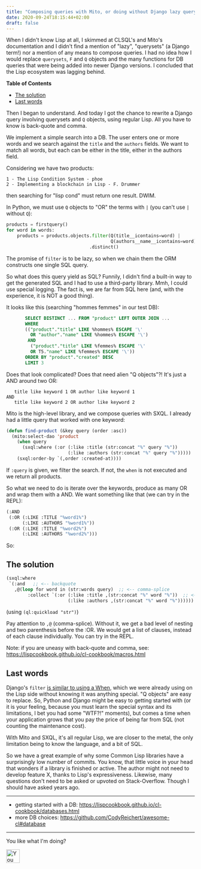 ```yaml
---
title: "Composing queries with Mito, or doing without Django lazy querysets and Q objects"
date: 2020-09-24T18:15:44+02:00
draft: false
---
```


When I didn't know Lisp at all, I skimmed at CLSQL's and Mito's
documentation and I didn't find a mention of "lazy", "querysets" (a
Django term!) nor a mention of any means to compose queries. I had no
idea how I would replace `querysets`, `F` and `Q` objects and the many
functions for DB queries that were being added into newer Django
versions. I concluded that the Lisp ecosystem was lagging behind.

<!-- markdown-toc start - Don't edit this section. Run M-x markdown-toc-refresh-toc -->
**Table of Contents**

- [The solution](#the-solution)
- [Last words](#last-words)

<!-- markdown-toc end -->


Then I began to understand. And today I got the chance to rewrite a
Django query involving querysets and `Q` objects, using regular
Lisp. All you have to know is back-quote and comma.

We implement a simple search into a DB. The user enters one or more
words and we search against the `title` and the `authors` fields. We
want to match all words, but each can be either in the title, either
in the authors field.

Considering we have two products:

```ascii
1 - The Lisp Condition System - phoe
2 - Implementing a blockchain in Lisp - F. Drummer
```

then searching for "lisp cond" must return one result. DWIM.

In Python, we must use `Q` objects to "OR" the terms with `|` (you can't use `|` without `Q`):

```python
products = firstquery()
for word in words:
    products = products.objects.filter(Q(title__icontains=word) |
                                       Q(authors__name__icontains=word))\
                               .distinct()
```

The promise of `filter` is to be lazy, so when we chain them the ORM
 constructs one single SQL query.

So what does this query yield as SQL? Funnily, I didn't find a
built-in way to get the generated SQL and I had to use a third-party
library. Mmh, I could use special logging. The fact is, we are far
from SQL here (and, with the experience, it is NOT a good thing).

It looks like this (searching "hommes femmes" in our test DB):

```sql
       SELECT DISTINCT ... FROM "product" LEFT OUTER JOIN ...
       WHERE
       (("product"."title" LIKE %hommes% ESCAPE '\'
         OR "author"."name" LIKE %hommes% ESCAPE '\')
        AND
         ("product"."title" LIKE %femmes% ESCAPE '\'
         OR T5."name" LIKE %femmes% ESCAPE '\'))
       ORDER BY "product"."created" DESC
       LIMIT 3
```

Does that look complicated? Does that need alien "Q objects"?! It's just a AND around two OR:

```ascii
   title like keyword 1 OR author like keyword 1
AND
   title like keyword 2 OR author like keyword 2
```

Mito is the high-level library, and we compose queries with SXQL. I
already had a little query that worked with one keyword:

```lisp
(defun find-product (&key query (order :asc))
  (mito:select-dao 'product
    (when query
      (sxql:where (:or (:like :title (str:concat "%" query "%"))
                       (:like :authors (str:concat "%" query "%")))))
    (sxql:order-by `(,order :created-at))))
```

If `:query` is given, we filter the search. If not, the `when` is not executed and we return all products.

So what we need to do is iterate over the keywords, produce as many OR
and wrap them with a AND. We want something like that (we can try in the REPL):

```lisp
(:AND
 (:OR (:LIKE :TITLE "%word1%")
      (:LIKE :AUTHORS "%word1%"))
 (:OR (:LIKE :TITLE "%word2%")
      (:LIKE :AUTHORS "%word2%")))
```

So:

## The solution

```lisp
(sxql:where
 `(:and   ;; <-- backquote
   ,@(loop for word in (str:words query)  ;; <-- comma-splice
        :collect `(:or (:like :title ,(str:concat "%" word "%"))  ;; <-- backquote, comma
                       (:like :authors ,(str:concat "%" word "%"))))))
```

(using `(ql:quickload "str")`)

Pay attention to `,@` (comma-splice). Without it, we get a bad level
of nesting and two parenthesis before the :OR. We would get a list of
clauses, instead of each clause individually. You can try in the REPL.

Note: if you are uneasy with back-quote and comma, see: https://lispcookbook.github.io/cl-cookbook/macros.html

## Last words

Django's `filter` [is similar to using a
When](https://docs.djangoproject.com/en/1.8/ref/models/conditional-expressions/),
which we were already using on the Lisp side without knowing it was
anything special. "Q objects" are easy to replace. So, Python and
Django might be easy to getting started with (or it is your feeling,
because you must learn the special syntax and its limitations, I bet
you had some "WTF?!" moments), but comes a time when your application
grows that you pay the price of being far from SQL (not counting the
maintenance cost).

With Mito and SXQL, it's all regular Lisp, we are closer to the metal,
the only limitation being to know the language, and a bit of SQL.

So we have a great example of why some Common Lisp libraries have a
surprisingly low number of commits. You know, that little voice in
your head that wonders if a library is finished or active. The author
might not need to develop feature X, thanks to Lisp's
expressiveness. Likewise, many questions don't need to be asked or
upvoted on Stack-Overflow. Though I should have asked years ago.

---

- getting started with a DB: https://lispcookbook.github.io/cl-cookbook/databases.html
- more DB choices: https://github.com/CodyReichert/awesome-cl#database

---

<div>
You like what I'm doing?
<br/>

<a href='https://ko-fi.com/K3K828W0V' target='_blank'><img height='36' style='border:0px;height:36px;' src='https://cdn.ko-fi.com/cdn/kofi2.png?v=2' border='0' alt='You can buy Me a Coffee at ko-fi.com' title='My hidden plan is to make Common Lisp popular again. No fixed income ATM, and I want to do more, so it helps. Thanks!'/></a>

</div>
